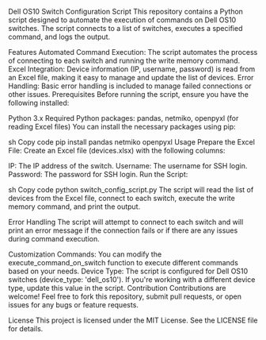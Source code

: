 Dell OS10 Switch Configuration Script
This repository contains a Python script designed to automate the execution of commands on Dell OS10 switches. The script connects to a list of switches, executes a specified command, and logs the output.

Features
Automated Command Execution: The script automates the process of connecting to each switch and running the write memory command.
Excel Integration: Device information (IP, username, password) is read from an Excel file, making it easy to manage and update the list of devices.
Error Handling: Basic error handling is included to manage failed connections or other issues.
Prerequisites
Before running the script, ensure you have the following installed:

Python 3.x
Required Python packages: pandas, netmiko, openpyxl (for reading Excel files)
You can install the necessary packages using pip:

sh
Copy code
pip install pandas netmiko openpyxl
Usage
Prepare the Excel File: Create an Excel file (devices.xlsx) with the following columns:

IP: The IP address of the switch.
Username: The username for SSH login.
Password: The password for SSH login.
Run the Script:

sh
Copy code
python switch_config_script.py
The script will read the list of devices from the Excel file, connect to each switch, execute the write memory command, and print the output.

Error Handling
The script will attempt to connect to each switch and will print an error message if the connection fails or if there are any issues during command execution.

Customization
Commands: You can modify the execute_command_on_switch function to execute different commands based on your needs.
Device Type: The script is configured for Dell OS10 switches (device_type: 'dell_os10'). If you're working with a different device type, update this value in the script.
Contribution
Contributions are welcome! Feel free to fork this repository, submit pull requests, or open issues for any bugs or feature requests.

License
This project is licensed under the MIT License. See the LICENSE file for details.
